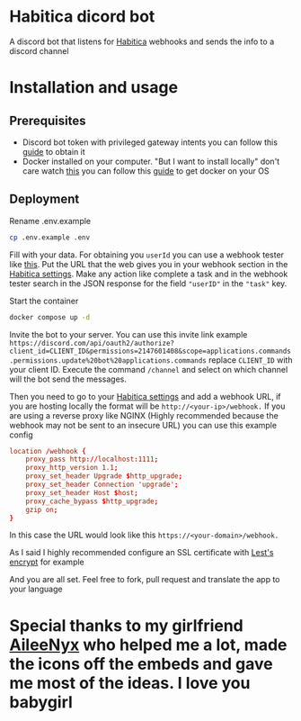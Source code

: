 # Habitica dicord bot

A discord bot that listens for [Habitica](https://habitica.com) webhooks and sends the info to a discord channel

# Installation and usage
 
## Prerequisites 
- Discord bot token with privileged gateway intents you can follow this [guide](https://www.writebots.com/discord-bot-token/) to obtain it 
- Docker installed on your computer. "But I want to install locally" don't care watch [this](https://www.youtube.com/watch?v=J0NuOlA2xDc) you can follow this [guide](https://docs.docker.com/get-docker/) to get docker on your OS 

## Deployment

Rename .env.example
```bash
cp .env.example .env
```
Fill with your data. For obtaining you ``userId`` you can use a webhook tester like [this](https://typedwebhook.tools). Put the URL that the web gives you in your webhook section in the [Habitica settings](https://habitica.com/user/settings/site). Make any action like complete a task and in the webhook tester search in the JSON response for the field ``"userID"`` in the ``"task"`` key.

Start the container

```bash
docker compose up -d
```

Invite the bot to your server. You can use this invite link example ``https://discord.com/api/oauth2/authorize?client_id=CLIENT_ID&permissions=2147601408&scope=applications.commands.permissions.update%20bot%20applications.commands`` replace ``CLIENT_ID`` with your client ID. Execute the command ``/channel`` and select on which channel will the bot send the messages.

Then you need to go to your [Habitica settings](https://habitica.com/user/settings/site) and add a webhook URL, if you are hosting locally the format will be ``http://<your-ip>/webhook.`` If you are using a reverse proxy like NGINX (Highly recommended because the webhook may not be sent to an insecure URL) you can use this example config

```conf
location /webhook {
	proxy_pass http://localhost:1111;
	proxy_http_version 1.1;
	proxy_set_header Upgrade $http_upgrade;
	proxy_set_header Connection 'upgrade';
	proxy_set_header Host $host;
	proxy_cache_bypass $http_upgrade;
	gzip on;
}
```
In this case the URL would look like this ``https://<your-domain>/webhook.``

As I said I highly recommended configure an SSL certificate with [Lest's encrypt](https://www.digitalocean.com/community/tutorials/how-to-use-certbot-standalone-mode-to-retrieve-let-s-encrypt-ssl-certificates-on-ubuntu-16-04) for example 

And you are all set. Feel free to fork, pull request and translate the app to your language

# Special thanks to my girlfriend [AileeNyx](https://github.com/AileeNyx) who helped me a lot, made the icons off the embeds and gave me most of the ideas. I love you babygirl


